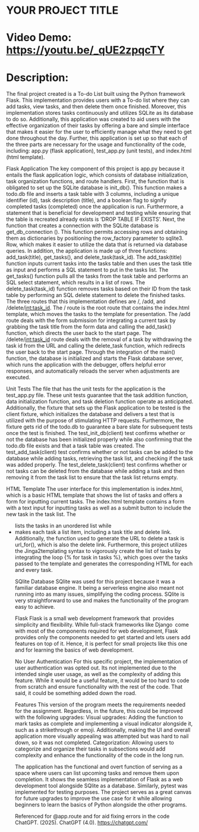 # YOUR PROJECT TITLE
# Video Demo:  <https://youtu.be/_qUE2zpqcTY>
# Description:


The final project created is a To-do List built using the Python framework Flask. This implementation provides users with a To-do list where they can add tasks, view tasks, and then delete them once finished. Moreover, this implementation stores tasks continuously and utilizes SQLite as its database to do so. Additionally, this application was created to aid users with the effective organization of their tasks by offering a bare and simple interface that makes it easier for the user to efficiently manage what they need to get done throughout the day. Further, this application is set up so that each of the three parts are necessary for the usage and functionality of the code, including: app.py (flask application), test_app.py (unit tests), and index.html (html template).

Flask Application
The key component of this project is app.py because it entails the flask application logic, which consists of database initialization, task organization functions, and route handlers. First, the function that is obligated to set up the SQLite database is init_db(). This function makes a todo.db file and inserts a task table with 3 columns, including a unique identifier (id), task description (title), and a boolean flag to signify completed tasks (completed) once the application is run. Furthermore, a statement that is beneficial for development and testing while ensuring that the table is recreated already exists is ‘DROP TABLE IF EXISTS’. Next, the function that creates a connection with the SQLite database is get_db_connection (). This function permits accessing rows and obtaining them as dictionaries by positioning the row_factory parameter to sqlite3. Row, which makes it easier to utilize the data that is returned via database queries. In addition, the application is made up of three functions: add_task(title), get_tasks(), and delete_task(task_id). The add_task(title) function inputs current tasks into the tasks table and then uses the task title as input and performs a SQL statement to put in the tasks list. The get_tasks() function pulls all the tasks from the task table and performs an SQL select statement, which results in a list of rows. The delete_task(task_id) function removes tasks based on their ID from the task table by performing an SQL delete statement to delete the finished tasks. The three routes that this implementation defines are /, /add, and /delete/<int:task_id>. The / route is the root route that contains the index.html template, which moves the tasks to the template for presentation. The /add route deals with the form submission for integrating a current task by grabbing the task title from the form data and calling the add_task() function, which directs the user back to the start page. The /delete/<int:task_id> route deals with the removal of a task by withdrawing the task id from the URL and calling the delete_task function, which redirects the user back to the start page. Through the integration of the main() function, the database is initialized and starts the Flask database server, which runs the application with the debugger, offers helpful error responses, and automatically reloads the server when adjustments are executed. 

Unit Tests
The file that has the unit tests for the application is the test_app.py file. These unit tests guarantee that the task addition function, data initialization function, and task deletion function operate as anticipated. Additionally, the fixture that sets up the Flask application to be tested is the client fixture, which initializes the database and delivers a test that is utilized with the purpose of stimulating HTTP requests. Furthermore, the fixture gets rid of the todo.db to guarantee a bare slate for subsequent tests once the test is finished. The test_init_db(client) test confirms whether or not the database has been initialized properly while also confirming that the todo.db file exists and that a task table was created. The test_add_task(client) test confirms whether or not tasks can be added to the database while adding tasks, retrieving the task list, and checking if the task was added properly. The test_delete_task(client) test confirms whether or not tasks can be deleted from the database while adding a task and then removing it from the task list to ensure that the task list returns empty.

HTML Template
The user interface for this implementation is index.html, which is a basic HTML template that shows the list of tasks and offers a form for inputting current tasks. The index.html template contains a form with a text input for inputting tasks as well as a submit button to include the new task in the task list. The <ul> lists the tasks in an unordered list while <li> makes each task a list item, including a task title and delete link. Additionally, the function used to generate the URL to delete a task is url_for(), which is also the delete link. Furthermore, this project utilizes the Jinga2templating syntax to vigorously create the list of tasks by integrating the loop {% for task in tasks %}, which goes over the tasks passed to the template and generates the corresponding HTML for each and every task. 

SQlite Database
SQlite was used for this project because it was a familiar database engine. It being a serverless engine also meant not running into as many issues, simplifying the coding process. SQlite is very straightforward to use and makes the functionality of the program easy to achieve. 

Flask 
Flask is a small web development framework that provides simplicity and flexibility. While full-stack frameworks like Django come with most of the components required for web development, Flask provides only the components needed to get started and lets users add features on top of it. Hence, it is perfect for small projects like this one and for learning the basics of web development.

No User Authentication 
For this specific project, the implementation of user authentication was opted out. Its not implemented due to the intended single user usage, as well as the complexity of adding this feature. While it would be a useful feature, it would be too hard to code from scratch and ensure functionality with the rest of the code. That said, it could be something added down the road. 

Features
This version of the program meets the requirements needed for the assignment. Regardless, in the future, this could be improved with the following upgrades:
Visual upgrades: Adding the function to mark tasks as complete and implementing a visual indicator alongside it, such as a strikethrough or emoji. Additionally, making the UI and overall application more visually appealing was attempted but was hard to nail down, so it was not completed. 
Categorization: Allowing users to categorize and organize their tasks in subsections would add complexity and enhance the functionality of the code in the long run. 

The application has the functional and overt function of serving as a space where users can list upcoming tasks and remove them upon completion. It shows the seamless implementation of Flask as a web development tool alongside SQlite as a database. Similarly, pytest was implemented for testing purposes. The project serves as a great canvas for future upgrades to improve the use case for it while allowing beginners to learn the basics of Python alongside the other programs. 

Referenced for @app.route and for aid fixing errors in the code
ChatGPT. (2025). ChatGPT (4.0). https://chatgpt.com/
